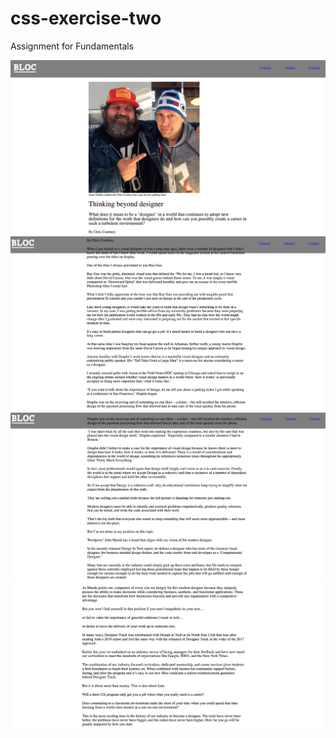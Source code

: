 # css-exercise-two
Assignment for Fundamentals

![](images/ss1.png)
![](images/ss2.png)
![](images/ss3.png)
![](images/ss4.png)

